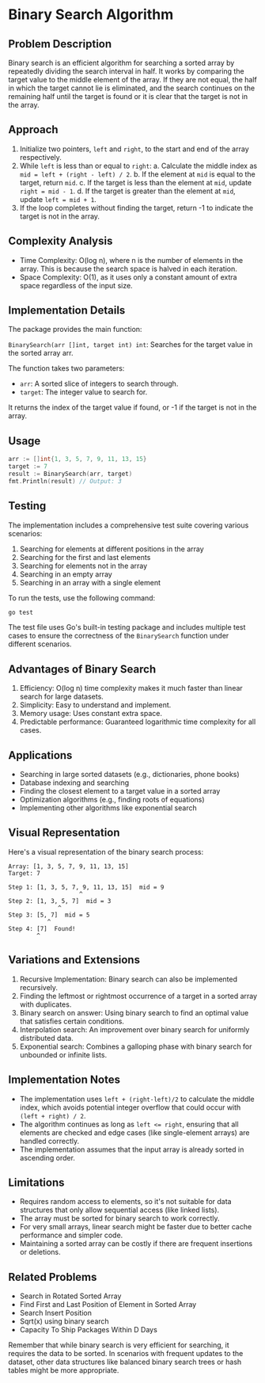# Binary Search Algorithm

## Problem Description

Binary search is an efficient algorithm for searching a sorted array by repeatedly dividing the search interval in half. It works by comparing the target value to the middle element of the array. If they are not equal, the half in which the target cannot lie is eliminated, and the search continues on the remaining half until the target is found or it is clear that the target is not in the array.

## Approach

1. Initialize two pointers, `left` and `right`, to the start and end of the array respectively.
2. While `left` is less than or equal to `right`:
   a. Calculate the middle index as `mid = left + (right - left) / 2`.
   b. If the element at `mid` is equal to the target, return `mid`.
   c. If the target is less than the element at `mid`, update `right = mid - 1`.
   d. If the target is greater than the element at `mid`, update `left = mid + 1`.
3. If the loop completes without finding the target, return -1 to indicate the target is not in the array.

## Complexity Analysis

- Time Complexity: O(log n), where n is the number of elements in the array. This is because the search space is halved in each iteration.
- Space Complexity: O(1), as it uses only a constant amount of extra space regardless of the input size.

## Implementation Details

The package provides the main function:

`BinarySearch(arr []int, target int) int`: Searches for the target value in the sorted array arr.

The function takes two parameters:
- `arr`: A sorted slice of integers to search through.
- `target`: The integer value to search for.

It returns the index of the target value if found, or -1 if the target is not in the array.

## Usage

```go
arr := []int{1, 3, 5, 7, 9, 11, 13, 15}
target := 7
result := BinarySearch(arr, target)
fmt.Println(result) // Output: 3
```

## Testing

The implementation includes a comprehensive test suite covering various scenarios:

1. Searching for elements at different positions in the array
2. Searching for the first and last elements
3. Searching for elements not in the array
4. Searching in an empty array
5. Searching in an array with a single element

To run the tests, use the following command:

```bash
go test
```

The test file uses Go's built-in testing package and includes multiple test cases to ensure the correctness of the `BinarySearch` function under different scenarios.

## Advantages of Binary Search

1. Efficiency: O(log n) time complexity makes it much faster than linear search for large datasets.
2. Simplicity: Easy to understand and implement.
3. Memory usage: Uses constant extra space.
4. Predictable performance: Guaranteed logarithmic time complexity for all cases.

## Applications

- Searching in large sorted datasets (e.g., dictionaries, phone books)
- Database indexing and searching
- Finding the closest element to a target value in a sorted array
- Optimization algorithms (e.g., finding roots of equations)
- Implementing other algorithms like exponential search

## Visual Representation

Here's a visual representation of the binary search process:

```
Array: [1, 3, 5, 7, 9, 11, 13, 15]
Target: 7

Step 1: [1, 3, 5, 7, 9, 11, 13, 15]  mid = 9
                    ^
Step 2: [1, 3, 5, 7]  mid = 3
              ^
Step 3: [5, 7]  mid = 5
           ^
Step 4: [7]  Found!
        ^
```

## Variations and Extensions

1. Recursive Implementation: Binary search can also be implemented recursively.
2. Finding the leftmost or rightmost occurrence of a target in a sorted array with duplicates.
3. Binary search on answer: Using binary search to find an optimal value that satisfies certain conditions.
4. Interpolation search: An improvement over binary search for uniformly distributed data.
5. Exponential search: Combines a galloping phase with binary search for unbounded or infinite lists.

## Implementation Notes

- The implementation uses `left + (right-left)/2` to calculate the middle index, which avoids potential integer overflow that could occur with `(left + right) / 2`.
- The algorithm continues as long as `left <= right`, ensuring that all elements are checked and edge cases (like single-element arrays) are handled correctly.
- The implementation assumes that the input array is already sorted in ascending order.

## Limitations

- Requires random access to elements, so it's not suitable for data structures that only allow sequential access (like linked lists).
- The array must be sorted for binary search to work correctly.
- For very small arrays, linear search might be faster due to better cache performance and simpler code.
- Maintaining a sorted array can be costly if there are frequent insertions or deletions.

## Related Problems

- Search in Rotated Sorted Array
- Find First and Last Position of Element in Sorted Array
- Search Insert Position
- Sqrt(x) using binary search
- Capacity To Ship Packages Within D Days

Remember that while binary search is very efficient for searching, it requires the data to be sorted. In scenarios with frequent updates to the dataset, other data structures like balanced binary search trees or hash tables might be more appropriate.
